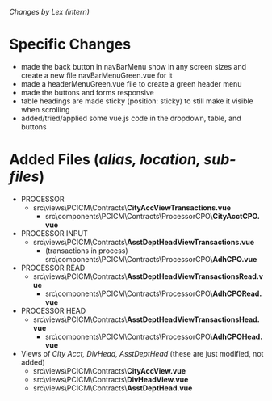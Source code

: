 *Changes by Lex (intern)*

# Specific Changes
- made the back button in navBarMenu show in any screen sizes and create a new file navBarMenuGreen.vue for it
- made a headerMenuGreen.vue file to create a green header menu
- made the buttons and forms responsive 
- table headings are made sticky (position: sticky) to still make it visible when scrolling
- added/tried/applied some vue.js code in the dropdown, table, and buttons 

# Added Files (*alias, location, sub-files*)
- PROCESSOR
  - src\views\PCICM\Contracts\\**CityAccViewTransactions.vue**
    - src\components\PCICM\Contracts\ProcessorCPO\\**CityAcctCPO.vue**
- PROCESSOR INPUT 
  - src\views\PCICM\Contracts\\**AsstDeptHeadViewTransactions.vue**
    - (transactions in process)  
    src\components\PCICM\Contracts\ProcessorCPO\\**AdhCPO.vue**
- PROCESSOR READ 
  - src\views\PCICM\Contracts\\**AsstDeptHeadViewTransactionsRead.vue**
    - src\components\PCICM\Contracts\ProcessorCPO\\**AdhCPORead.vue**
- PROCESSOR HEAD 
  - src\views\PCICM\Contracts\\**AsstDeptHeadViewTransactionsHead.vue**
    - src\components\PCICM\Contracts\ProcessorCPO\\**AdhCPOHead.vue**
- Views of *City Acct, DivHead, AsstDeptHead* (these are just modified, not added)
  - src\views\PCICM\Contracts\\**CityAccView.vue**
  - src\views\PCICM\Contracts\\**DivHeadView.vue**
  - src\views\PCICM\Contracts\\**AsstDeptHead.vue**

